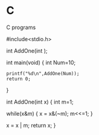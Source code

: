 # C
C programs 


#include<stdio.h>

int AddOne(int );

int main(void)
{
    int Num=10;
    
    printf("%d\n",AddOne(Num));
    return 0;
}

int AddOne(int x)
{
  int m=1;
  
  while(x&m)
  {
    x = x&(~m);
    m<<=1;
  }
  
  x = x | m;
  return x;
}
